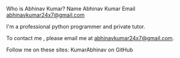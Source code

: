 Who is Abhinav Kumar?
Name
Abhinav Kumar
Email
abhinavkumar24x7@gmail.com

I'm a professional python programmer and private tutor.

To contact me , please email me at abhinavkumar24x7@gmail.com.

Follow me on these sites:
KumarAbhinav on GitHub
